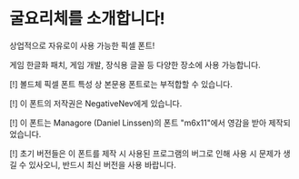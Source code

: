 # 굴요리체를 소개합니다!

상업적으로 자유로이 사용 가능한 픽셀 폰트!

게임 한글화 패치, 게임 개발, 장식용 글꼴 등 다양한 장소에 사용 가능합니다.

[!] 볼드체 픽셀 폰트 특성 상 본문용 폰트로는 부적합할 수 있습니다.

[!] 이 폰트의 저작권은 NegativeNev에게 있습니다.

[!] 이 폰트는 Managore (Daniel Linssen)의 폰트 "m6x11"에서 영감을 받아 제작되었습니다.

[!] 초기 버전들은 이 폰트를 제작 시 사용된 프로그램의 버그로 인해 사용 시 문제가 생길 수 있사오니, 반드시 최신 버전을 사용 바랍니다.
